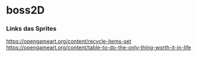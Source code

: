 # boss2D

### Links das Sprites

https://opengameart.org/content/recycle-items-set
https://opengameart.org/content/table-to-do-the-only-thing-worth-it-in-life
